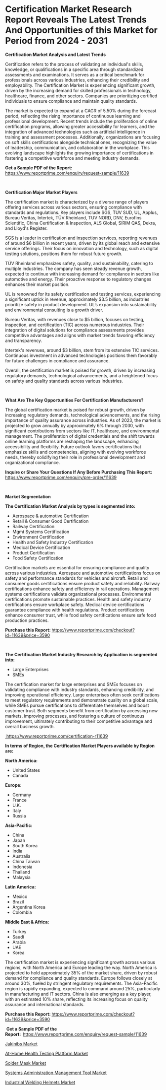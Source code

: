 <p><h1>Certification Market Research Report Reveals The Latest Trends And Opportunities of this Market for Period from 2024 - 2031</h1></p><p><strong>Certification Market Analysis and Latest Trends</strong></p>
<p><p>Certification refers to the process of validating an individual's skills, knowledge, or qualifications in a specific area through standardized assessments and examinations. It serves as a critical benchmark for professionals across various industries, enhancing their credibility and employability. The Certification Market is experiencing significant growth, driven by the increasing demand for skilled professionals in technology, healthcare, finance, and other sectors. Companies are prioritizing certified individuals to ensure compliance and maintain quality standards.</p><p>The market is expected to expand at a CAGR of 5.50% during the forecast period, reflecting the rising importance of continuous learning and professional development. Recent trends include the proliferation of online certification programs, allowing greater accessibility for learners, and the integration of advanced technologies such as artificial intelligence in training and assessment processes. Additionally, organizations are focusing on soft skills certifications alongside technical ones, recognizing the value of leadership, communication, and collaboration in the workplace. This evolving landscape highlights the growing importance of certifications in fostering a competitive workforce and meeting industry demands.</p></p>
<p><strong>Get a Sample PDF of the Report:&nbsp;</strong> <a href="https://www.reportprime.com/enquiry/request-sample/11639?utm_campaign=83&utm_medium=2&utm_source=Github&utm_content=ia&utm_term=02122024&utm_id=certification">https://www.reportprime.com/enquiry/request-sample/11639</a></p>
<p>&nbsp;</p>
<p><strong>Certification Major Market Players</strong></p>
<p><p>The certification market is characterized by a diverse range of players offering services across various sectors, ensuring compliance with standards and regulations. Key players include SGS, TUV SUD, UL, Applus, Bureau Veritas, Intertek, TÜV Rheinland, TUV NORD, DNV, Eurofins Scientific, China Certification & Inspection, ALS Global, SIRIM QAS, Dekra, and Lloyd's Register.</p><p>SGS is a leader in certification and inspection services, reporting revenues of around $6 billion in recent years, driven by its global reach and extensive service offerings. Their focus on innovation and technology, such as digital testing solutions, positions them for robust future growth.</p><p>TÜV Rheinland emphasizes safety, quality, and sustainability, catering to multiple industries. The company has seen steady revenue growth, expected to continue with increasing demand for compliance in sectors like automotive and energy. Their proactive response to regulatory changes enhances their market position.</p><p>UL is renowned for its safety certification and testing services, experiencing a significant uptick in revenue, approximately $3.5 billion, as industries prioritize safety in product development. UL’s expansion into sustainability and environmental consulting is a growth driver.</p><p>Bureau Veritas, with revenues close to $5 billion, focuses on testing, inspection, and certification (TIC) across numerous industries. Their integration of digital solutions for compliance assessments provides competitive advantages and aligns with market trends favoring efficiency and transparency.</p><p>Intertek's revenues, around $3 billion, stem from its extensive TIC services. Continuous investment in advanced technologies positions them favorably for future challenges in compliance and assurance.</p><p>Overall, the certification market is poised for growth, driven by increasing regulatory demands, technological advancements, and a heightened focus on safety and quality standards across various industries.</p></p>
<p>&nbsp;</p>
<p><strong>What Are The Key Opportunities For Certification Manufacturers?</strong></p>
<p><p>The global certification market is poised for robust growth, driven by increasing regulatory demands, technological advancements, and the rising importance of quality assurance across industries. As of 2023, the market is projected to grow annually by approximately 6% through 2030, with significant contributions from sectors like IT, healthcare, and environmental management. The proliferation of digital credentials and the shift towards online learning platforms are reshaping the landscape, enhancing accessibility and flexibility. Future outlook favors certifications that emphasize skills and competencies, aligning with evolving workforce needs, thereby solidifying their role in professional development and organizational compliance.</p></p>
<p><strong>Inquire or Share Your Questions If Any Before Purchasing This Report:</strong> <a href="https://www.reportprime.com/enquiry/pre-order/11639?utm_campaign=83&utm_medium=2&utm_source=Github&utm_content=ia&utm_term=02122024&utm_id=certification">https://www.reportprime.com/enquiry/pre-order/11639</a></p>
<p>&nbsp;</p>
<p><strong>Market Segmentation</strong></p>
<p><strong>The Certification Market Analysis by types is segmented into:</strong></p>
<p><ul><li>Aerospace & automotive Certification</li><li>Retail & Consumer Good Certification</li><li>Railway Certification</li><li>Mgmt Systems Certification</li><li>Environment Certification</li><li>Health and Safety Industry Certification</li><li>Medical Device Certification</li><li>Product Certification</li><li>Food Safety Certification</li></ul></p>
<p><p>Certification markets are essential for ensuring compliance and quality across various industries. Aerospace and automotive certifications focus on safety and performance standards for vehicles and aircraft. Retail and consumer goods certifications ensure product safety and reliability. Railway certifications enhance safety and efficiency in rail operations. Management systems certifications validate organizational processes. Environmental certifications promote sustainable practices. Health and safety industry certifications ensure workplace safety. Medical device certifications guarantee compliance with health regulations. Product certifications enhance consumer trust, while food safety certifications ensure safe food production practices.</p></p>
<p><strong>Purchase this Report:&nbsp;</strong><a href="https://www.reportprime.com/checkout?id=11639&price=3590&utm_campaign=83&utm_medium=2&utm_source=Github&utm_content=ia&utm_term=02122024&utm_id=certification">https://www.reportprime.com/checkout?id=11639&price=3590</a></p>
<p>&nbsp;</p>
<p><strong>The Certification Market Industry Research by Application is segmented into:</strong></p>
<p><ul><li>Large Enterprises</li><li>SMEs</li></ul></p>
<p><p>The certification market for large enterprises and SMEs focuses on validating compliance with industry standards, enhancing credibility, and improving operational efficiency. Large enterprises often seek certifications to meet regulatory requirements and demonstrate quality on a global scale, while SMEs pursue certifications to differentiate themselves and boost customer trust. Both segments benefit from certification by accessing new markets, improving processes, and fostering a culture of continuous improvement, ultimately contributing to their competitive advantage and overall business growth.</p></p>
<p><a href="https://www.reportprime.com/certification-r11639?utm_campaign=83&utm_medium=2&utm_source=Github&utm_content=ia&utm_term=02122024&utm_id=certification">&nbsp;https://www.reportprime.com/certification-r11639</a></p>
<p><strong>In terms of Region, the Certification Market Players available by Region are:</strong></p>
<p>
    <p> <strong> North America: </strong>
        <ul>
            <li>United States</li>
            <li>Canada</li>
        </ul>
        </p> 
    <p> <strong> Europe: </strong>
        <ul>
            <li>Germany</li>
            <li>France</li>
            <li>U.K.</li>
            <li>Italy</li>
            <li>Russia</li>
        </ul>
        </p> 
    <p> <strong> Asia-Pacific: </strong>
        <ul>
            <li>China</li>
            <li>Japan</li>
            <li>South Korea</li>
            <li>India</li>
            <li>Australia</li>
            <li>China Taiwan</li>
            <li>Indonesia</li>
            <li>Thailand</li>
            <li>Malaysia</li>
        </ul>
        </p> 
    <p> <strong> Latin America: </strong>
        <ul>
            <li>Mexico</li>
            <li>Brazil</li>
            <li>Argentina Korea</li>
            <li>Colombia</li>
        </ul>
        </p> 
    <p> <strong> Middle East & Africa: </strong>
        <ul>
            <li>Turkey</li>
            <li>Saudi</li>
            <li>Arabia</li>
            <li>UAE</li>
            <li>Korea</li>
        </ul>
    </p>
    </p>
<p><p>The certification market is experiencing significant growth across various regions, with North America and Europe leading the way. North America is projected to hold approximately 35% of the market share, driven by robust demand for compliance and quality standards. Europe follows closely at around 30%, fueled by stringent regulatory requirements. The Asia-Pacific region is rapidly expanding, expected to command around 25%, particularly in manufacturing and IT sectors. China is also emerging as a key player, with an estimated 10% share, reflecting its increasing focus on quality assurance and international standards.</p></p>
<p><strong>Purchase this Report: </strong><a href="https://www.reportprime.com/checkout?id=11639&price=3590&utm_campaign=83&utm_medium=2&utm_source=Github&utm_content=ia&utm_term=02122024&utm_id=certification">https://www.reportprime.com/checkout?id=11639&price=3590</a></p>
<p>&nbsp;<strong>Get a Sample PDF of the Report:&nbsp;&nbsp;</strong><a href="https://www.reportprime.com/enquiry/request-sample/11639?utm_campaign=83&utm_medium=2&utm_source=Github&utm_content=ia&utm_term=02122024&utm_id=certification">https://www.reportprime.com/enquiry/request-sample/11639</a></p>
<p><strong></strong></p>
<p><p><a href="https://www.linkedin.com/pulse/deep-dive-jakinibs-market-growth-114-cagr-key-factors-forecast-xmmhc?utm_campaign=83&utm_medium=2&utm_source=Github&utm_content=ia&utm_term=02122024&utm_id=certification">Jakinibs Market</a></p><p><a href="https://github.com/AshikRahman991/Market-Research-Report-List-1/blob/main/at-home-health-testing-platform-market.md?utm_campaign=83&utm_medium=2&utm_source=Github&utm_content=ia&utm_term=02122024&utm_id=certification">At-Home Health Testing Platform Market</a></p><p><a href="https://issuu.com/reportprime-2/docs/solder-mask-market-size-2030.pptx?utm_campaign=83&utm_medium=2&utm_source=Github&utm_content=ia&utm_term=02122024&utm_id=certification">Solder Mask Market</a></p><p><a href="https://github.com/HobertDavis43/Market-Research-Report-List-1/blob/main/systems-administration-management-tool-market.md?utm_campaign=83&utm_medium=2&utm_source=Github&utm_content=ia&utm_term=02122024&utm_id=certification">Systems Administration Management Tool Market</a></p><p><a href="https://issuu.com/reportprime-2/docs/industrial-welding-helmets-market-size-2030.pptx?utm_campaign=83&utm_medium=2&utm_source=Github&utm_content=ia&utm_term=02122024&utm_id=certification">Industrial Welding Helmets Market</a></p></p>